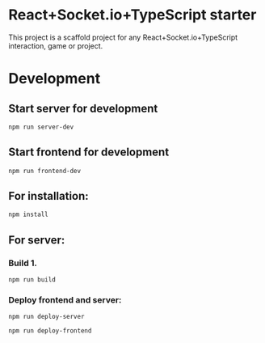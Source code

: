# React+Socket.io+TypeScript starter
This project is a scaffold project for any React+Socket.io+TypeScript interaction, game or project.
# Development
## Start server for development
```bash
npm run server-dev
```
## Start frontend for development
```sh
npm run frontend-dev
```

## For installation:
```sh
npm install
```

## For server:
### Build 1.
```
npm run build
```

### Deploy frontend and server:

```
npm run deploy-server
```

```
npm run deploy-frontend
```